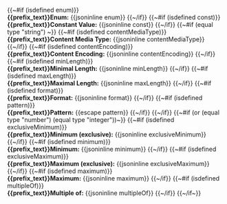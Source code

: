 {{~#if (isdefined enum)}}<br/>
**{{prefix_text}}Enum:** {{jsoninline enum}}
{{~/if}}
{{~#if (isdefined const)}}<br/>
**{{prefix_text}}Constant Value:** {{jsoninline const}}
{{~/if}}
{{~#if (equal type "string") ~}}
	{{~#if (isdefined contentMediaType)}}<br/>
**{{prefix_text}}Content Media Type:** {{jsoninline contentMediaType}}
	{{~/if}}
	{{~#if (isdefined contentEncoding)}}<br/>
**{{prefix_text}}Content Encoding:** {{jsoninline contentEncoding}}
	{{~/if}}
	{{~#if (isdefined minLength)}}<br/>
**{{prefix_text}}Minimal Length:** {{jsoninline minLength}}
	{{~/if}}
	{{~#if (isdefined maxLength)}}<br/>
**{{prefix_text}}Maximal Length:** {{jsoninline maxLength}}
	{{~/if}}
	{{~#if (isdefined format)}}<br/>
**{{prefix_text}}Format:** {{jsoninline format}}
	{{~/if}}
	{{~#if (isdefined pattern)}}<br/>
**{{prefix_text}}Pattern:** {{escape pattern}}
	{{~/if}}
{{~/if}}
{{~#if (or (equal type "number") (equal type "integer"))~}}
	{{~#if (isdefined exclusiveMinimum)}}<br/>
**{{prefix_text}}Minimum (exclusive):** {{jsoninline exclusiveMinimum}}
	{{~/if}}
	{{~#if (isdefined minimum)}}<br/>
**{{prefix_text}}Minimum:** {{jsoninline minimum}}
	{{~/if}}
	{{~#if (isdefined exclusiveMaximum)}}<br/>
**{{prefix_text}}Maximum (exclusive):** {{jsoninline exclusiveMaximum}}
	{{~/if}}
	{{~#if (isdefined maximum)}}<br/>
**{{prefix_text}}Maximum:** {{jsoninline maximum}}
	{{~/if}}
	{{~#if (isdefined multipleOf)}}<br/>
**{{prefix_text}}Multiple of:** {{jsoninline multipleOf}}
	{{~/if}}
{{~/if~}}
